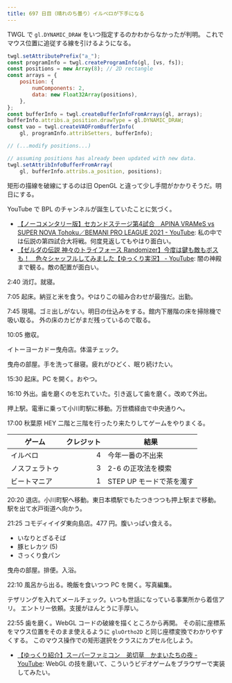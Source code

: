 ```yaml
---
title: 697 日目（晴れのち曇り）イルベロが下手になる
---
```


TWGL で `gl.DYNAMIC_DRAW` をいつ指定するのかわからなかったが判明。
これでマウス位置に追従する線を引けるようになる。

```javascript
twgl.setAttributePrefix("a_");
const programInfo = twgl.createProgramInfo(gl, [vs, fs]);
const positions = new Array(8); // 2D rectangle
const arrays = {
    position: {
        numComponents: 2,
        data: new Float32Array(positions),
    },
};
const bufferInfo = twgl.createBufferInfoFromArrays(gl, arrays);
bufferInfo.attribs.a_position.drawType = gl.DYNAMIC_DRAW;
const vao = twgl.createVAOFromBufferInfo(
    gl, programInfo.attribSetters, bufferInfo);

// (...modify positions...)

// assuming positions has already been updated with new data.
twgl.setAttribInfoBufferFromArray(
    gl, bufferInfo.attribs.a_position, positions);
```

矩形の描線を破線にするのは旧 OpenGL と違って少し手間がかかりそうだ。明日にする。

YouTube で BPL のチャンネルが誕生していたことに気づく。

* [【ノーコメンタリー版】セカンドステージ第4試合　APINA VRAMeS vs SUPER NOVA Tohoku／BEMANI PRO LEAGUE 2021 - YouTube](https://www.youtube.com/watch?v=eA_ggSdUfzQ):
  私の中では伝説の第四試合大将戦。何度見返してもやはり面白い。
* [【ゼルダの伝説 神々のトライフォース Randomizer】今度は鍵も敵もボスも！　色々シャッフルしてみました【ゆっくり実況】 - YouTube](https://www.youtube.com/watch?v=9eNKQU3ri3I):
  闇の神殿まで観る。敵の配置が面白い。

2:40 消灯。就寝。

7:05 起床。納豆と米を食う。やはりこの組み合わせが最強だ。出勤。

7:45 現場。ゴミ出しがない。明日の仕込みをする。館内下層階の床を掃除機で吸い取る。
外の床のカビがまだ残っているので取る。

10:05 撤収。

イトーヨーカドー曳舟店。体温チェック。

曳舟の部屋。手を洗って昼寝。疲れがひどく、眠り続けたい。

15:30 起床。PC を開く。おやつ。

16:10 外出。歯を磨くのを忘れていた。引き返して歯を磨く。改めて外出。

押上駅。電車に乗って小川町駅に移動。万世橋経由で中央通りへ。

17:00 秋葉原 HEY 二階と三階を行ったり来たりしてゲームをやりまくる。

| ゲーム | クレジット | 結果 |
|--------|-----------:|------|
| イルベロ | 4 | 今年一番の不出来 |
| ノスフェラトゥ | 3 | 2-6 の正攻法を模索 |
| ビートマニア | 1 | STEP UP モードで茶を濁す |

20:20 退店。小川町駅へ移動。東日本橋駅でもたつきつつも押上駅まで移動。
駅を出て水戸街道へ向かう。

21:25 コモディイイダ東向島店。477 円。腹いっぱい食える。

* いなりとざるそば
* 豚ヒレカツ (5)
* さっくり食パン

曳舟の部屋。排便。入浴。

22:10 風呂から出る。晩飯を食いつつ PC を開く。写真編集。

テザリングを入れてメールチェック。いつも世話になっている事業所から着信アリ。
エントリー依頼。支援がほんとうに手厚い。

22:55 歯を磨く。WebGL コードの破線を描くところから再開。
その前に座標系をマウス位置をそのまま使えるように `gluOrtho2D` と同じ座標変換でわかりやすくする。
このマウス操作での矩形選択をクラスにカプセル化しよう。

* [【ゆっくり紹介】スーパーファミコン　弟切草　かまいたちの夜 - YouTube](https://www.youtube.com/watch?v=jNeNAiraLAc):
  WebGL の技を磨いて、こういうビデオゲームをブラウザーで実装してみたい。
